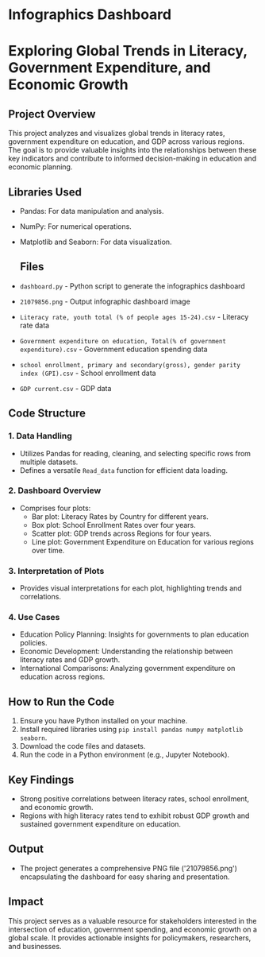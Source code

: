 # Infographics Dashboard
# Exploring Global Trends in Literacy, Government Expenditure, and Economic Growth

## Project Overview

This project analyzes and visualizes global trends in literacy rates, government expenditure on education, and GDP across various regions. The goal is to provide valuable insights into the relationships between these key indicators and contribute to informed decision-making in education and economic planning.

## Libraries Used

- Pandas: For data manipulation and analysis.
- NumPy: For numerical operations.
- Matplotlib and Seaborn: For data visualization.

  ## Files
- `dashboard.py` - Python script to generate the infographics dashboard
- `21079856.png` - Output infographic dashboard image
- `Literacy rate, youth total (% of people ages 15-24).csv` - Literacy rate data
- `Government expenditure on education, Total(% of government expenditure).csv` - Government education spending data 
- `school enrollment, primary and secondary(gross), gender parity index (GPI).csv` - School enrollment data
- `GDP current.csv` - GDP data

## Code Structure

### 1. Data Handling

- Utilizes Pandas for reading, cleaning, and selecting specific rows from multiple datasets.
- Defines a versatile `Read_data` function for efficient data loading.

### 2. Dashboard Overview

- Comprises four plots:
  - Bar plot: Literacy Rates by Country for different years.
  - Box plot: School Enrollment Rates over four years.
  - Scatter plot: GDP trends across Regions for four years.
  - Line plot: Government Expenditure on Education for various regions over time.

### 3. Interpretation of Plots

- Provides visual interpretations for each plot, highlighting trends and correlations.

### 4. Use Cases

- Education Policy Planning: Insights for governments to plan education policies.
- Economic Development: Understanding the relationship between literacy rates and GDP growth.
- International Comparisons: Analyzing government expenditure on education across regions.

## How to Run the Code

1. Ensure you have Python installed on your machine.
2. Install required libraries using `pip install pandas numpy matplotlib seaborn`.
3. Download the code files and datasets.
4. Run the code in a Python environment (e.g., Jupyter Notebook).

## Key Findings

- Strong positive correlations between literacy rates, school enrollment, and economic growth.
- Regions with high literacy rates tend to exhibit robust GDP growth and sustained government expenditure on education.

## Output

- The project generates a comprehensive PNG file ('21079856.png') encapsulating the dashboard for easy sharing and presentation.

## Impact

This project serves as a valuable resource for stakeholders interested in the intersection of education, government spending, and economic growth on a global scale. It provides actionable insights for policymakers, researchers, and businesses.

